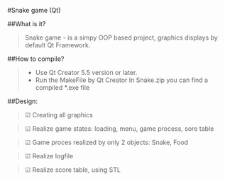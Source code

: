 ﻿#Snake game (Qt)

##What is it?
> Snake game - is a simpy OOP based project, graphics displays by default Qt Framework. 

##How to compile?
> - Use Qt Creator 5.5 version or later.
> - Run the MakeFile by Qt Creator
> In Snake.zip you can find a compiled *.exe file

##Design:
> ☑ Creating all graphics

> ☑ Realize game states: loading, menu, game process, sore table

> ☑ Game proces realized by only 2 objects: Snake, Food

> ☑ Realize logfile

> ☑ Realize score table, using STL
